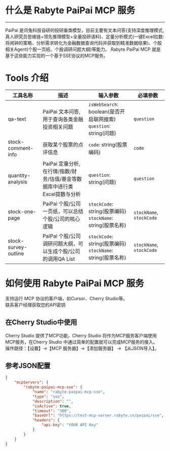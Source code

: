 # 什么是 Rabyte PaiPai MCP 服务

---
PaiPai 是讯兔科技自研的投研垂类模型，目前主要有文本问答(支持深度推理模式,真人研究员思维链+领先推理模型+全量投研语料)、定量分析模式(一键Excel拉数:将闹钟的策略、分析需求转化为金融数据查询代码并获取到精准数据结果)、个股相关Agent(个股一页纸、个股调研问题大纲)等能力。 Rabyte PaiPai MCP 就是基于这些能力实现的一个基于SSE协议的MCP服务。


# Tools 介绍 

| 工具名称 | 描述 | 输入参数 | 必填参数 |
|---------|------|---------|---------|
| qa-text | PaiPai 文本问答,用于查询各类金融投资相关问题 | `isWebSearch`: boolean(是否开启联网搜索)<br>`question`: string(问题) | `question` |
| stock-comment-info | 获取某个股票的点评信息 | `code`: string(股票编码) | `code` |
| quantity-analysis | PaiPai 定量分析, 在行情/指数/财务/估值/基金等数据库中进行类Excel提数与分析 | `question`: string(问题) | `question` |
| stock-one-page | PaiPai 个股/公司一页纸，可以总结个股/公司的核心逻辑 | `stockCode`: string(股票编码)<br>`stockName`: string(股票名称) | `stockName`, `stockCode` |
| stock-survey-outline | PaiPai 个股/公司调研问题大纲，可以生成个股/公司的调用QA List | `stockCode`: string(股票编码)<br>`stockName`: string(股票名称) | `stockName`, `stockCode` |




# 如何使用 Rabyte PaiPai MCP 服务
支持运行 MCP 协议的客户端，如Cursor、Cherry Studio等。  
联系客户经理获取您的API密钥


## 在Cherry Studio中使用

Cherry Studio 提供了MCP功能，Cherry Studio 将作为MCP服务客户端使用MCP服务，在Cherry Studio 中通过简单的配置就可以完成MCP服务的接入。  
操作路径：【设置】->【MCP 服务器】->【添加服务器】 -> 【从JSON导入】。

## 参考JSON配置
```json
{
    "mcpServers": {
        "rabyte-paipai-mcp-sse": {
            "name": "rabyte-paipai-mcp-sse",
            "type": "sse",
            "description": "",
            "isActive": true,
            "timeout": "300",
            "baseUrl": "https://test-mcp-server.rabyte.cn/paipai/sse",
            "headers": {
                "api-key": "YOUR API Key"
            }
        }
    }
}

```


